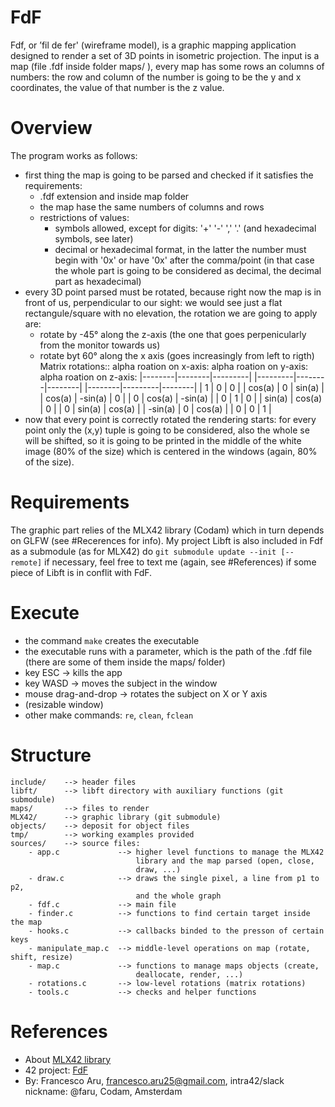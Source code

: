 # FdF
Fdf, or ’fil de fer' (wireframe model), is a graphic mapping application designed to render a set of 3D points in isometric projection.
The input is a map (file .fdf inside folder maps/ ), every map has some rows an columns of numbers: the row and column of the number is going to be the y and x coordinates, the value of that number is the z value.


# Overview
The program works as follows:
- first thing the map is going to be parsed and checked if it satisfies the requirements:
	- .fdf extension and inside map folder
	- the map hase the same numbers of columns and rows
	- restrictions of values: 
		- symbols allowed, except for digits: '+' '-' ',' '.' (and hexadecimal symbols, see later)
		- decimal or hexadecimal format, in the latter the number must begin with '0x' or have '0x' after the comma/point (in that case the whole part is going to be considered as decimal, the decimal part as hexadecimal)
- every 3D point parsed must be rotated, because right now the map is in front of us, perpendicular to our sight: we would see just a flat rectangule/square with no elevation, the rotation we are going to apply are:
    - rotate by -45° along the z-axis (the one that goes perpenicularly from the monitor towards us)
    - rotate byt 60° along the x axis (goes increasingly from left to rigth)
    Matrix rotations::
alpha roation on x-axis:            alpha roation on y-axis:             alpha roation on z-axis:
|--------|--------|---------|       |---------|--------|--------|        |--------|---------|--------|
| 1      | 0      | 0       |       | cos(a)  | 0      | sin(a) |        | cos(a) | -sin(a) | 0      |
| 0      | cos(a) | -sin(a) |       | 0       | 1      | 0      |        | sin(a) | cos(a)  | 0      |
| 0      | sin(a) | cos(a)  |       | -sin(a) | 0      | cos(a) |        | 0      | 0       | 1      |
- now that every point is correctly rotated the rendering starts: for every point only the (x,y) tuple is going to be considered, also the whole se will be shifted, so it is going to be printed in the middle of the white image (80% of the size) which is centered in the windows (again, 80% of the size).   
        

# Requirements
The graphic part relies of the MLX42 library (Codam) which in turn depends on GLFW (see #Recerences for info).
My project Libft is also included in Fdf as a submodule (as for MLX42) do `git submodule update --init [--remote]` if necessary, feel free to text me (again, see #References) if some piece of Libft is in conflit with FdF. 


# Execute
- the command `make` creates the executable
- the executable runs with a parameter, which is the path of the .fdf file (there are some of them inside the maps/ folder)
- key ESC -> kills the app
- key WASD -> moves the subject in the window
- mouse drag-and-drop -> rotates the subject on X or Y axis
- (resizable window)
- other make commands: `re`, `clean`, `fclean`


# Structure
    include/	--> header files
    libft/		--> libft directory with auxiliary functions (git submodule)
    maps/		--> files to render
    MLX42/		--> graphic library (git submodule)
    objects/	--> deposit for object files
    tmp/		--> working examples provided
    sources/	--> source files:
    	- app.c				--> higher level functions to manage the MLX42
								library and the map parsed (open, close,
								draw, ...)
    	- draw.c			--> draws the single pixel, a line from p1 to p2,
								and the	whole graph
    	- fdf.c				--> main file 
    	- finder.c			--> functions to find certain target inside the map
    	- hooks.c			--> callbacks binded to the presson of certain keys
    	- manipulate_map.c	--> middle-level operations on map (rotate, shift, resize)
    	- map.c				--> functions to manage maps objects (create,
								deallocate, render, ...)
    	- rotations.c		--> low-level rotations (matrix rotations)
    	- tools.c			--> checks and helper functions
	
# References
- About [MLX42 library](https://medium.com/@ayogun/push-swap-c1f5d2d41e97)
- 42 project: [FdF](https://cdn.intra.42.fr/pdf/pdf/73983/en.subject.pdf)
- By: Francesco Aru, francesco.aru25@gmail.com, intra42/slack nickname: @faru, Codam, Amsterdam